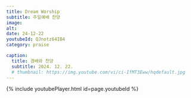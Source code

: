 ```yaml
---
title: Dream Worship
subtitle: 주일예배 찬양
image:
alt:
date: 24-12-22
youtubeId: QJnotz64IB4
category: praise

caption:
  title: 경배와 찬양
  subtitle: 2024. 12. 22.
  # thumbnail: https://img.youtube.com/vi/ci-IfMT3Eww/hqdefault.jpg
---
```


{% include youtubePlayer.html id=page.youtubeId %}
